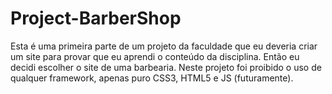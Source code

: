 # Project-BarberShop
Esta é uma primeira parte de um projeto da faculdade que eu deveria criar um site para provar que eu aprendi o conteúdo da disciplina. Então eu decidi escolher o site de uma barbearia. Neste projeto foi proibido o uso de qualquer framework, apenas puro CSS3, HTML5 e JS (futuramente).
